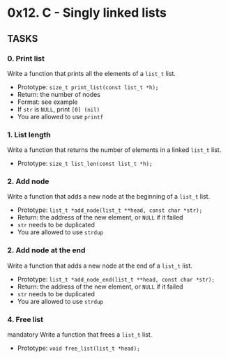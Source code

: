 # 0x12. C - Singly linked lists

## TASKS

### 0. Print list
Write a function that prints all the elements of a `list_t` list.

 - Prototype: `size_t print_list(const list_t *h);`
 - Return: the number of nodes
 - Format: see example
 - If `str` is `NULL`, print `[0] (nil)`
 - You are allowed to use `printf`

### 1. List length

Write a function that returns the number of elements in a linked `list_t` list.

 - Prototype: `size_t list_len(const list_t *h);`


### 2. Add node
Write a function that adds a new node at the beginning of a `list_t` list.

 - Prototype: `list_t *add_node(list_t **head, const char *str);`
 - Return: the address of the new element, or `NULL` if it failed
 - `str` needs to be duplicated
 - You are allowed to use `strdup`

### 2. Add node at the end
Write a function that adds a new node at the end of a `list_t` list.

 - Prototype: `list_t *add_node_end(list_t **head, const char *str);`
 - Return: the address of the new element, or `NULL` if it failed
 - `str` needs to be duplicated
 - You are allowed to use `strdup`


### 4. Free list
mandatory
Write a function that frees a `list_t` list.

 - Prototype: `void free_list(list_t *head);`

